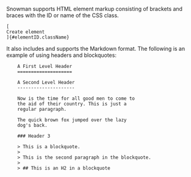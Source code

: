 Snowman supports HTML element markup consisting of brackets and braces with the ID or name of the CSS class.

```
[
Create element
]{#elementID.className}
```

It also includes and supports the Markdown format. The following is an example of using headers and blockquotes:

```
    A First Level Header
    ====================

    A Second Level Header
    ---------------------

    Now is the time for all good men to come to
    the aid of their country. This is just a
    regular paragraph.

    The quick brown fox jumped over the lazy
    dog's back.

    ### Header 3

    > This is a blockquote.
    >
    > This is the second paragraph in the blockquote.
    >
    > ## This is an H2 in a blockquote
```

